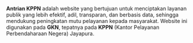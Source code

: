 **Antrian KPPN** adalah website yang bertujuan untuk menciptakan layanan publik yang lebih efektif, adil, transparan, dan berbasis data, sehingga mendukung peningkatan mutu pelayanan kepada masyarakat. 
Website ini digunakan pada **GKN**, tepatnya pada **KPPN** (Kantor Pelayanan Perbendaharaan Negera) Jayapura. 
